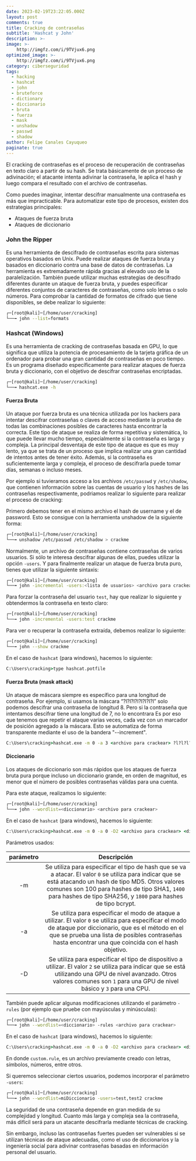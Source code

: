 ```yaml
---
date: 2023-02-19T23:22:05.000Z
layout: post
comments: true
title: Cracking de contraseñas
subtitle: 'Hashcat y John'
description: >-
image: >-
    http://imgfz.com/i/9TVjux6.png
optimized_image: >-
    http://imgfz.com/i/9TVjux6.png
category: ciberseguridad
tags: 
  - hacking
  - hashcat
  - john
  - bruteforce
  - dictionary
  - diccionario
  - bruta
  - fuerza
  - mask
  - unshadow
  - passwd
  - shadow
author: Felipe Canales Cayuqueo
paginate: true
---
```


El cracking de contraseñas es el proceso de recuperación de contraseñas en texto claro a partir de su hash. Se trata básicamente de un proceso de adivinación; el atacante intenta adivinar la contraseña, le aplica el hash y luego compara el resultado con el archivo de contraseñas.

Como puedes imaginar, intentar descifrar manualmente una contraseña es más que impracticable. Para automatizar este tipo de procesos, existen dos estrategias principales:

* Ataques de fuerza bruta
* Ataques de diccionario

### John the Ripper

Es una herramienta de descifrado de contraseñas escrita para sistemas operativos basados en Unix. Puede realizar ataques de fuerza bruta y basados en diccionario contra una base de datos de contraseñas. La herramienta es extremadamente rápida gracias al elevado uso de la paralelización. También puede utilizar muchas estrategias de descifrado diferentes durante un ataque de fuerza bruta, y puedes especificar diferentes conjuntos de caracteres de contraseñas, como solo letras o solo números. Para comprobar la cantidad de formatos de cifrado que tiene disponibles, se debe realizar lo siguiente:

```bash
┌─[root@kali]─[/home/user/cracking]
└──╼ john --list=formats
```

### Hashcat (Windows)

Es una herramienta de cracking de contraseñas basada en GPU, lo que significa que utiliza la potencia de procesamiento de la tarjeta gráfica de un ordenador para probar una gran cantidad de contraseñas en poco tiempo. Es un programa diseñado específicamente para realizar ataques de fuerza bruta y diccionario, con el objetivo de descifrar contraseñas encriptadas.

```bash
┌─[root@kali]─[/home/user/cracking]
└──╼ hashcat.exe -h
```

#### Fuerza Bruta

Un ataque por fuerza bruta es una técnica utilizada por los hackers para intentar descifrar contraseñas o claves de acceso mediante la prueba de todas las combinaciones posibles de caracteres hasta encontrar la correcta. Este tipo de ataque se realiza de forma repetitiva y sistemática, lo que puede llevar mucho tiempo, especialmente si la contraseña es larga y compleja. La principal desventaja de este tipo de ataque es que es muy lento, ya que se trata de un proceso que implica realizar una gran cantidad de intentos antes de tener éxito. Además, si la contraseña es suficientemente larga y compleja, el proceso de descifrarla puede tomar días, semanas o incluso meses.

Por ejemplo si tuvieramos acceso a los archivos ```/etc/passwd``` y ```/etc/shadow```, que contienen información sobre las cuentas de usuario y los hashes de las contraseñas respectivamente, podriamos realizar lo siguiente para realizar el proceso de cracking:

Primero debemos tener en el mismo archivo el hash de username y el de password. Esto se consigue con la herramienta unshadow de la siguiente forma:

```bash
┌─[root@kali]─[/home/user/cracking]
└──╼ unshadow /etc/passwd /etc/shadow > crackme
```

Normalmente, un archivo de contraseñas contiene contraseñas de varios usuarios. Si sólo te interesa descifrar algunas de ellas, puedes utilizar la opción ```-users```. Y para finalmente realizar un ataque de fuerza bruta puro, tienes que utilizar la siguiente sintaxis:

```bash
┌─[root@kali]─[/home/user/cracking]
└──╼ john -incremental -users:<lista de usuarios> <archivo para crackear>
```

Para forzar la contraseña del usuario ```test```, hay que realizar lo siguiente y obtendermos la contraseña en texto claro:

```bash
┌─[root@kali]─[/home/user/cracking]
└──╼ john -incremental -users:test crackme
```

Para ver o recuperar la contraseña extraída, debemos realizar lo siguiente:

```bash
┌─[root@kali]─[/home/user/cracking]
└──╼ john --show crackme
```

En el caso de ```hashcat``` (para windows), hacemos lo siguiente:

```cmd
C:\Users\cracking>type hashcat.potfile 
```

#### Fuerza Bruta (mask attack)

Un ataque de máscara siempre es específico para una longitud de contraseña. Por ejemplo, si usamos la máscara “?l?l?l?l?l?l?l?l” solo podemos descifrar una contraseña de longitud 8. Pero si la contraseña que intentamos descifrar tiene una longitud de 7, no lo encontrara Es por eso que tenemos que repetir el ataque varias veces, cada vez con un marcador de posición agregado a la máscara. Esto se automatiza de forma transparente mediante el uso de la bandera "--increment".

```cmd
C:\Users\cracking>hashcat.exe -m 0 -a 3 <archivo para crackear> ?l?l?l?l?l?l?l?l?a
```

#### Diccionario

Los ataques de diccionario son más rápidos que los ataques de fuerza bruta pura porque incluso un diccionario grande, en orden de magnitud, es menor que el número de posibles contraseñas válidas para una cuenta.

Para este ataque, realizamos lo siguiente:

```bash
┌─[root@kali]─[/home/user/cracking]
└──╼ john --wordlist=<diccionario> <archivo para crackear> 
```

En el caso de ```hashcat``` (para windows), hacemos lo siguiente:

```cmd
C:\Users\cracking>hashcat.exe -m 0 -a 0 -D2 <archivo para crackear> <diccionario>
```

Parámetros usados:

| parámetro | Descripción |
| :--------: | :-------: |
| -m | Se utiliza para especificar el tipo de hash que se va a atacar. El valor ```0``` se utiliza para indicar que se está atacando un hash de tipo MD5. Otros valores comunes son 100 para hashes de tipo SHA1, ```1400``` para hashes de tipo SHA256, y ```1800``` para hashes de tipo bcrypt. |
| -a | Se utiliza para especificar el modo de ataque a utilizar. El valor ```0``` se utiliza para especificar el modo de ataque por diccionario, que es el método en el que se prueba una lista de posibles contraseñas hasta encontrar una que coincida con el hash objetivo. |
| -D | Se utiliza para especificar el tipo de dispositivo a utilizar. El valor ```2``` se utiliza para indicar que se está utilizando una GPU de nivel avanzado. Otros valores comunes son ```1``` para una GPU de nivel básico y ```3``` para una CPU. |


También puede aplicar algunas modificaciones utilizando el parámetro ```-rules``` (por ejemplo que pruebe con mayúsculas y minúsculas):

```bash
┌─[root@kali]─[/home/user/cracking]
└──╼ john --wordlist=<diccionario> -rules <archivo para crackear> 
```

En el caso de ```hashcat``` (para windows), hacemos lo siguiente:

```cmd
C:\Users\cracking>hashcat.exe -m 0 -a 0 -D2 <archivo para crackear> <diccionario> -r rules\custom.rule
```

En donde ```custom.rule```, es un archivo previamente creado con letras, símbolos, números, entre otros.

Si queremos seleccionar ciertos usuarios, podemos incorporar el parámetro ```-users```:

```bash
┌─[root@kali]─[/home/user/cracking]
└──╼ john --wordlist=miDiccionario -users=test,test2 crackme 
```

La seguridad de una contraseña depende en gran medida de su complejidad y longitud. Cuanto más larga y compleja sea la contraseña, más difícil será para un atacante descifrarla mediante técnicas de cracking.

Sin embargo, incluso las contraseñas fuertes pueden ser vulnerables si se utilizan técnicas de ataque adecuadas, como el uso de diccionarios y la ingeniería social para adivinar contraseñas basadas en información personal del usuario. 
